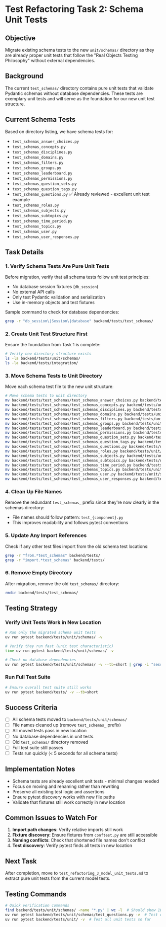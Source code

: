 # Test Refactoring Task 2: Schema Unit Tests

## Objective
Migrate existing schema tests to the new `unit/schemas/` directory as they are already proper unit tests that follow the "Real Objects Testing Philosophy" without external dependencies.

## Background
The current `test_schemas/` directory contains pure unit tests that validate Pydantic schemas without database dependencies. These tests are exemplary unit tests and will serve as the foundation for our new unit test structure.

## Current Schema Tests
Based on directory listing, we have schema tests for:
- `test_schemas_answer_choices.py`
- `test_schemas_concepts.py`
- `test_schemas_disciplines.py`
- `test_schemas_domains.py`
- `test_schemas_filters.py`
- `test_schemas_groups.py`
- `test_schemas_leaderboard.py`
- `test_schemas_permissions.py`
- `test_schemas_question_sets.py`
- `test_schemas_question_tags.py`
- `test_schemas_questions.py` ✅ Already reviewed - excellent unit test example
- `test_schemas_roles.py`
- `test_schemas_subjects.py`
- `test_schemas_subtopics.py`
- `test_schemas_time_period.py`
- `test_schemas_topics.py`
- `test_schemas_user.py`
- `test_schemas_user_responses.py`

## Task Details

### 1. Verify Schema Tests Are Pure Unit Tests
Before migration, verify that all schema tests follow unit test principles:
- No database session fixtures (`db_session`)
- No external API calls
- Only test Pydantic validation and serialization
- Use in-memory objects and test fixtures

Sample command to check for database dependencies:
```bash
grep -r "db_session\|Session\|database" backend/tests/test_schemas/
```

### 2. Create Unit Test Structure First
Ensure the foundation from Task 1 is complete:
```bash
# Verify new directory structure exists
ls -la backend/tests/unit/schemas/
ls -la backend/tests/integration/
```

### 3. Move Schema Tests to Unit Directory
Move each schema test file to the new unit structure:

```bash
# Move schema tests to unit directory
mv backend/tests/test_schemas/test_schemas_answer_choices.py backend/tests/unit/schemas/test_answer_choices.py
mv backend/tests/test_schemas/test_schemas_concepts.py backend/tests/unit/schemas/test_concepts.py
mv backend/tests/test_schemas/test_schemas_disciplines.py backend/tests/unit/schemas/test_disciplines.py
mv backend/tests/test_schemas/test_schemas_domains.py backend/tests/unit/schemas/test_domains.py
mv backend/tests/test_schemas/test_schemas_filters.py backend/tests/unit/schemas/test_filters.py
mv backend/tests/test_schemas/test_schemas_groups.py backend/tests/unit/schemas/test_groups.py
mv backend/tests/test_schemas/test_schemas_leaderboard.py backend/tests/unit/schemas/test_leaderboard.py
mv backend/tests/test_schemas/test_schemas_permissions.py backend/tests/unit/schemas/test_permissions.py
mv backend/tests/test_schemas/test_schemas_question_sets.py backend/tests/unit/schemas/test_question_sets.py
mv backend/tests/test_schemas/test_schemas_question_tags.py backend/tests/unit/schemas/test_question_tags.py
mv backend/tests/test_schemas/test_schemas_questions.py backend/tests/unit/schemas/test_questions.py
mv backend/tests/test_schemas/test_schemas_roles.py backend/tests/unit/schemas/test_roles.py
mv backend/tests/test_schemas/test_schemas_subjects.py backend/tests/unit/schemas/test_subjects.py
mv backend/tests/test_schemas/test_schemas_subtopics.py backend/tests/unit/schemas/test_subtopics.py
mv backend/tests/test_schemas/test_schemas_time_period.py backend/tests/unit/schemas/test_time_period.py
mv backend/tests/test_schemas/test_schemas_topics.py backend/tests/unit/schemas/test_topics.py
mv backend/tests/test_schemas/test_schemas_user.py backend/tests/unit/schemas/test_user.py
mv backend/tests/test_schemas/test_schemas_user_responses.py backend/tests/unit/schemas/test_user_responses.py
```

### 4. Clean Up File Names
Remove the redundant `test_schemas_` prefix since they're now clearly in the schemas directory:
- File names should follow pattern: `test_{component}.py`
- This improves readability and follows pytest conventions

### 5. Update Any Import References
Check if any other test files import from the old schema test locations:
```bash
grep -r "from.*test_schemas" backend/tests/
grep -r "import.*test_schemas" backend/tests/
```

### 6. Remove Empty Directory
After migration, remove the old `test_schemas/` directory:
```bash
rmdir backend/tests/test_schemas/
```

## Testing Strategy

### Verify Unit Tests Work in New Location
```bash
# Run only the migrated schema unit tests
uv run pytest backend/tests/unit/schemas/ -v

# Verify they run fast (unit test characteristic)
time uv run pytest backend/tests/unit/schemas/ -v

# Check no database dependencies
uv run pytest backend/tests/unit/schemas/ -v --tb=short | grep -i "session\|database" || echo "No database dependencies found"
```

### Run Full Test Suite
```bash
# Ensure overall test suite still works
uv run pytest backend/tests/ -v --tb=short
```

## Success Criteria
- [ ] All schema tests moved to `backend/tests/unit/schemas/`
- [ ] File names cleaned up (remove `test_schemas_` prefix)
- [ ] All moved tests pass in new location
- [ ] No database dependencies in unit tests
- [ ] Old `test_schemas/` directory removed
- [ ] Full test suite still passes
- [ ] Tests run quickly (< 5 seconds for all schema tests)

## Implementation Notes
- Schema tests are already excellent unit tests - minimal changes needed
- Focus on moving and renaming rather than rewriting
- Preserve all existing test logic and assertions
- Ensure pytest discovery works with new file paths
- Validate that fixtures still work correctly in new location

## Common Issues to Watch For
1. **Import path changes**: Verify relative imports still work
2. **Fixture discovery**: Ensure fixtures from `conftest.py` are still accessible
3. **Naming conflicts**: Check that shortened file names don't conflict
4. **Test discovery**: Verify pytest finds all tests in new location

## Next Task
After completion, move to `test_refactoring_3_model_unit_tests.md` to extract pure unit tests from the current model tests.

## Testing Commands
```bash
# Quick verification commands
find backend/tests/unit/schemas/ -name "*.py" | wc -l  # Should show 18 files
uv run pytest backend/tests/unit/schemas/test_questions.py -v  # Test one specific file
uv run pytest backend/tests/unit/ -v  # Test all unit tests so far
```